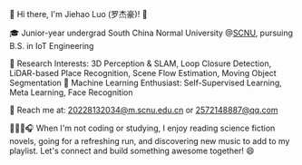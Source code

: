 🌟 Hi there, I'm Jiehao Luo (罗杰豪)! 👋

🎓 Junior-year undergrad South China Normal University @[SCNU](https://www.scnu.edu.cn/), pursuing B.S. in IoT Engineering

🔭 Research Interests: 3D Perception & SLAM, Loop Closure Detection, LiDAR-based Place Recognition, Scene Flow Estimation, Moving Object Segmentation
🤖 Machine Learning Enthusiast: Self-Supervised Learning, Meta Learning, Face Recognition

📧 Reach me at: 20228132034@m.scnu.edu.cn or 2572148887@qq.com

📖🏃‍♂️🎧 When I'm not coding or studying, I enjoy reading science fiction novels, going for a refreshing run, and discovering new music to add to my playlist.
Let's connect and build something awesome together! 😄
